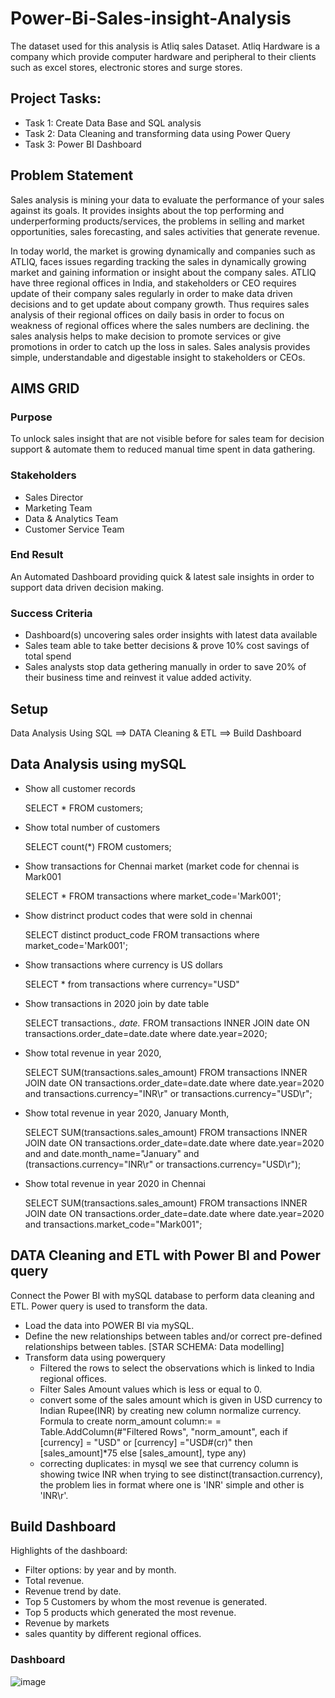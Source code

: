 # Power-Bi-Sales-insight-Analysis
The dataset used for this analysis is Atliq sales Dataset. Atliq Hardware is a company which provide computer hardware and peripheral to their clients such as excel stores, electronic stores and surge stores.

## Project Tasks:
- Task 1: Create Data Base and SQL analysis
- Task 2: Data Cleaning and transforming data using Power Query
- Task 3: Power BI Dashboard

## Problem Statement

Sales analysis is mining your data to evaluate the performance of your sales against its goals. It provides insights about the top performing and underperforming products/services, the problems in selling and market opportunities, sales forecasting, and sales activities that generate revenue.

In today world, the market is growing dynamically and companies such as ATLIQ, faces issues regarding tracking the sales in dynamically growing market and gaining information or insight about the company sales. ATLIQ have three regional offices in India, and stakeholders or CEO requires update of their company sales regularly in order to make data driven decisions and to get update about company growth. Thus requires sales analysis of their regional offices on daily basis in order to focus on weakness of regional offices where the sales numbers are declining. the sales analysis helps to make decision to promote services or give promotions in order to catch up the loss in sales. Sales analysis provides simple, understandable and digestable insight to stakeholders or CEOs.

## AIMS GRID

### Purpose
To unlock sales insight that are not visible before for sales team for decision support & automate them to reduced manual time spent in data gathering.
### Stakeholders
- Sales Director
- Marketing Team
- Data & Analytics Team
- Customer Service Team
### End Result
An Automated Dashboard providing quick & latest sale insights in order to support data driven decision making.
### Success Criteria
- Dashboard(s) uncovering sales order insights with latest data available
- Sales team able to take better decisions & prove 10% cost savings of total spend
- Sales analysts stop data gethering manually in order to save 20% of their business time and reinvest it value added activity.


## Setup

Data Analysis Using SQL ==>  DATA Cleaning & ETL ==> Build Dashboard

## Data Analysis using mySQL

- Show all customer records

  SELECT * FROM customers;

- Show total number of customers

  SELECT count(*) FROM customers;

- Show transactions for Chennai market (market code for chennai is Mark001

  SELECT * FROM transactions where market_code='Mark001';

- Show distrinct product codes that were sold in chennai

  SELECT distinct product_code FROM transactions where market_code='Mark001';

- Show transactions where currency is US dollars

  SELECT * from transactions where currency="USD"

- Show transactions in 2020 join by date table

  SELECT transactions.*, date.* FROM transactions INNER JOIN date ON transactions.order_date=date.date where date.year=2020;

- Show total revenue in year 2020,

  SELECT SUM(transactions.sales_amount) FROM transactions INNER JOIN date ON transactions.order_date=date.date where date.year=2020 and transactions.currency="INR\r" or       transactions.currency="USD\r";

- Show total revenue in year 2020, January Month,

  SELECT SUM(transactions.sales_amount) FROM transactions INNER JOIN date ON transactions.order_date=date.date where date.year=2020 and and date.month_name="January" and (transactions.currency="INR\r" or transactions.currency="USD\r");

- Show total revenue in year 2020 in Chennai

  SELECT SUM(transactions.sales_amount) FROM transactions INNER JOIN date ON transactions.order_date=date.date where date.year=2020 and transactions.market_code="Mark001";

## DATA Cleaning and ETL with Power BI and Power query
Connect the Power BI with mySQL database to perform data cleaning and ETL. Power query is used to transform the data.

- Load the data into POWER BI via mySQL.
- Define the new relationships between tables and/or correct pre-defined relationships between tables. [STAR SCHEMA: Data modelling]
- Transform data using powerquery
  - Filtered the rows to select the observations which is linked to India regional offices.
  - Filter Sales Amount values which is less or equal to 0.
  - convert some of the sales amount which is given in USD currency to Indian Rupee(INR) by creating new column normalize        currency. Formula to create norm_amount column:=
  = Table.AddColumn(#"Filtered Rows", "norm_amount", each if [currency] = "USD" or [currency] ="USD#(cr)" then [sales_amount]*75 else [sales_amount], type any)
  - correcting duplicates: in mysql we see that currency column is showing twice INR when trying to see distinct(transaction.currency), the problem lies in format where one is 'INR' simple and other is 'INR\r'.

## Build Dashboard
Highlights of the dashboard:
- Filter options: by year and by month.
- Total revenue.
- Revenue trend by date.
- Top 5 Customers by whom the most revenue is generated.
- Top 5 products which generated the most revenue.
- Revenue by markets
- sales quantity by different regional offices.

### Dashboard

![image](https://user-images.githubusercontent.com/60096598/152989985-03e9d743-712c-4cf8-bcf1-9de8b6485288.png)
